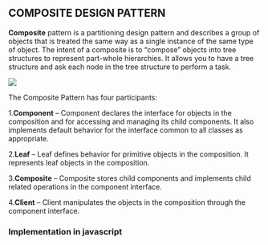 ## COMPOSITE DESIGN PATTERN
**Composite** pattern is a partitioning design pattern and describes a group of objects that is treated the same way as a single instance of the same type of object. The intent of a composite is to “compose” objects into tree structures to represent part-whole hierarchies. It allows you to have a tree structure and ask each node in the tree structure to perform a task.

![](https://media.geeksforgeeks.org/wp-content/uploads/Composite-Design-Pattern-Diagram-1.png)

The Composite Pattern has four participants:

1.**Component** – Component declares the interface for objects in the composition and for accessing and managing its child components. It also implements default behavior for the interface common to all classes as appropriate.

2.**Leaf** – Leaf defines behavior for primitive objects in the composition. It represents leaf objects in the composition.

3.**Composite** – Composite stores child components and implements child related operations in the component interface.

4.**Client** – Client manipulates the objects in the composition through the component interface.

### Implementation in javascript
